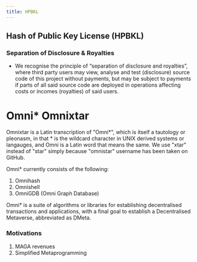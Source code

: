 ```yaml
---
title: HPBKL
---
```


## Hash of Public Key License (HPBKL)

### Separation of Disclosure & Royalties

- We recognise the principle of “separation of disclosure and royalties”, where third party users may view, analyse and test (disclosure) source code of this project without payments, but may be subject to payments if parts of all said source code are deployed in operations affecting costs or incomes (royalties) of said users.


# Omni* Omnixtar

Omnixtar is a Latin transcription of "Omni*", which is itself a tautology or pleonasm, in that * is the wildcard character in UNIX derived systems or langauges, and Omni is a Latin word that means the same. We use "xtar" instead of "star" simply because "omnistar" username has been taken on GitHub.

Omni* currently consists of the following:

1. Omnihash
2. Omnishell
3. OmniGDB (Omni Graph Database)

Omni* is a suite of algorithms or libraries for establishing decentralised transactions and applications, with a final goal to establish a Decentralised Metaverse, abbreviated as DMeta.

### Motivations
1. MAGA revenues
2. Simplified Metaprogramming
